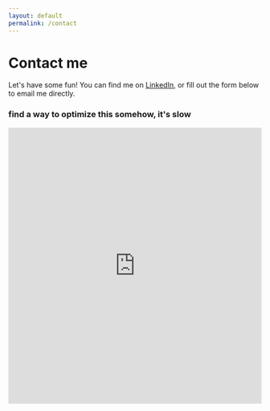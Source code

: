 ```yaml
---
layout: default
permalink: /contact
---
```


# Contact me

Let's have some fun! You can find me on [LinkedIn](linkedin.com/in/weiweilin), or fill out the form below to email me directly.

### find a way to optimize this somehow, it's slow
<iframe class="airtable-embed" src="https://airtable.com/embed/shr0pDqsWuPq03ApE?backgroundColor=yellow" frameborder="0" onmousewheel="" width="100%" height="550" style="background: transparent; border: 0px;"></iframe>